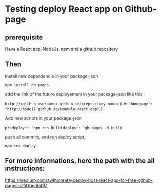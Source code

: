 # Testing deploy React app on Github-page

## prerequisite

Have a React app, NodeJs, npm and a github repository

## Then

Install new dependencie in your package-json

`npm install gh-pages`

add the link of the future deployement in your package-json like this :

`http://<github-username>.github.io/<repository-name>`
(i.e: `"homepage": "http://bsao17.github.io/example-react-app",`)
  
Add new scripts in your package-json
  
`predeploy": "npm run build`
`deploy": "gh-pages -d build`
  
push all commits, and run deploy script,
  
`npm run deploy`
  
## For more informations, here the path with the all instructions:
https://medium.com/swlh/create-deploy-host-react-app-for-free-github-pages-c1f41bed6497
  
